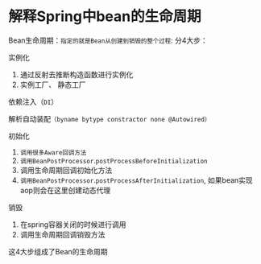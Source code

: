 # 解释Spring中bean的生命周期

Bean生命周期：`指定的就是Bean从创建到销毁的整个过程`: 分4大步：

实例化

1. 通过反射去推断构造函数进行实例化
2. 实例工厂、 静态工厂

依赖注入（`DI`）

解析自动装配`（byname bytype constractor none @Autowired）`

初始化

1. `调用很多Aware回调方法`
2. `调用BeanPostProcessor`.`postProcessBeforeInitialization`
3. 调用生命周期回调初始化方法
4. `调用BeanPostProcessor`.`postProcessAfterInitialization`, 如果bean实现aop则会在这里创建动态代理

销毁

1. 在spring容器关闭的时候进行调用
2. 调用生命周期回调销毁方法

这4大步组成了Bean的生命周期